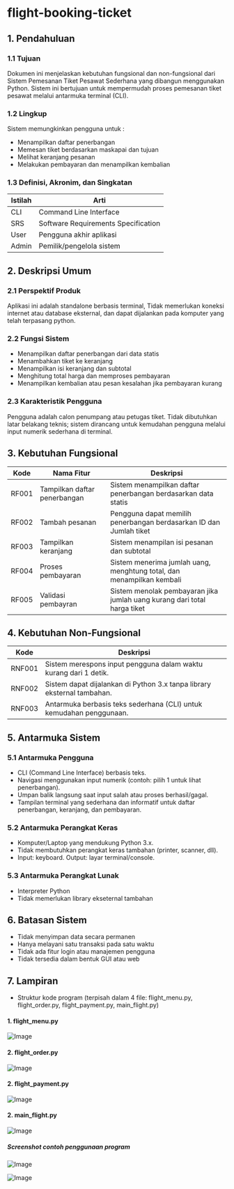 # flight-booking-ticket
## 1. Pendahuluan
### 1.1 Tujuan
Dokumen ini menjelaskan kebutuhan fungsional dan non-fungsional dari Sistem Pemesanan Tiket Pesawat Sederhana yang dibangun menggunakan Python. Sistem ini bertujuan untuk mempermudah proses pemesanan tiket pesawat melalui antarmuka terminal (CLI).
### 1.2 Lingkup
Sistem memungkinkan pengguna untuk :
* Menampilkan daftar penerbangan
* Memesan tiket berdasarkan maskapai dan tujuan
* Melihat keranjang pesanan
* Melakukan pembayaran dan menampilkan kembalian
### 1.3 Definisi, Akronim, dan Singkatan
| Istilah | Arti                               |
----------|------------------------------------|
| CLI	    |Command Line Interface              |
| SRS	    |Software Requirements Specification |
| User	  | Pengguna akhir aplikasi            |
| Admin	  | Pemilik/pengelola sistem           |
## 2. Deskripsi Umum
### 2.1 Perspektif Produk
Aplikasi ini adalah standalone berbasis terminal, Tidak memerlukan koneksi internet atau database eksternal, dan dapat dijalankan pada komputer yang telah terpasang python.
### 2.2 Fungsi Sistem
* Menampilkan daftar penerbangan dari data statis
* Menambahkan tiket ke keranjang
* Menampilkan isi keranjang dan subtotal
* Menghitung total harga dan memproses pembayaran
* Menampilkan kembalian atau pesan kesalahan jika pembayaran kurang
### 2.3 Karakteristik Pengguna
Pengguna adalah calon penumpang atau petugas tiket. Tidak dibutuhkan latar belakang teknis; sistem dirancang untuk kemudahan pengguna melalui input numerik sederhana di terminal.
## 3. Kebutuhan Fungsional
|  Kode  | Nama Fitur                   | Deskripsi                                                                |
|--------|------------------------------|--------------------------------------------------------------------------|
| RF001  | Tampilkan daftar penerbangan | Sistem menampilkan daftar penerbangan berdasarkan data statis            |
| RF002  | Tambah pesanan               | Pengguna dapat memilih penerbangan berdasarkan ID dan Jumlah tiket       |
| RF003  | Tampilkan keranjang          | Sistem menampilan isi pesanan dan subtotal                               |
| RF004  | Proses pembayaran            | Sistem menerima jumlah uang, menghtung total, dan menampilkan kembali    |
| RF005  | Validasi pembayran           | Sistem menolak pembayaran jika jumlah uang kurang dari total harga tiket |
## 4. Kebutuhan Non-Fungsional
| Kode   | Deskripsi                                                                 |
|--------|---------------------------------------------------------------------------|
| RNF001 | Sistem merespons input pengguna dalam waktu kurang dari 1 detik.         |
| RNF002 | Sistem dapat dijalankan di Python 3.x tanpa library eksternal tambahan.  |
| RNF003 | Antarmuka berbasis teks sederhana (CLI) untuk kemudahan penggunaan.      |
## 5. Antarmuka Sistem
### 5.1 Antarmuka Pengguna
* CLI (Command Line Interface) berbasis teks.
* Navigasi menggunakan input numerik (contoh: pilih 1 untuk lihat penerbangan).
* Umpan balik langsung saat input salah atau proses berhasil/gagal.
* Tampilan terminal yang sederhana dan informatif untuk daftar penerbangan, keranjang, dan pembayaran.
### 5.2 Antarmuka Perangkat Keras
* Komputer/Laptop yang mendukung Python 3.x.
* Tidak membutuhkan perangkat keras tambahan (printer, scanner, dll).
* Input: keyboard. Output: layar terminal/console.
### 5.3 Antarmuka Perangkat Lunak
* Interpreter Python
* Tidak memerlukan library ekseternal tambahan
## 6. Batasan Sistem
* Tidak menyimpan data secara permanen
* Hanya melayani satu transaksi pada satu waktu
* Tidak ada fitur login atau manajemen pengguna
* Tidak tersedia dalam bentuk GUI atau web
## 7. Lampiran
* Struktur kode program (terpisah dalam 4 file: flight_menu.py, flight_order.py, flight_payment.py, main_flight.py)
#### 1. flight_menu.py
  ![Image](https://github.com/user-attachments/assets/5a8542ef-80a6-49d8-ada1-1cb0a57837fc)
#### 2. flight_order.py
![Image](https://github.com/user-attachments/assets/d3869c8f-959e-48b0-adc5-679ff7cfc274)
#### 2. flight_payment.py
![Image](https://github.com/user-attachments/assets/c290f591-bedf-4696-996f-bb1489dd4b7a)
#### 2. main_flight.py
![Image](https://github.com/user-attachments/assets/afc2ef88-1f54-4f22-bf57-06e0d8b827c7)

##### Screenshot contoh penggunaan program
![Image](https://github.com/user-attachments/assets/0002555a-b5d5-49ca-9fea-c1ce02d275ac)

![Image](https://github.com/user-attachments/assets/4a1f8f52-79c3-4a66-97c2-13fc4d89a747)

